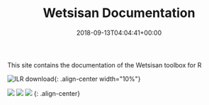 ﻿---
title: "Wetsisan Documentation"
permalink: /
excerpt: "Documentation of the Wetsisan toolbox."
date: 2018-09-13T04:04:41+00:00

toc: false
share: false
---

This site contains the documentation of the Wetsisan toolbox for R

![ILR download](/wetsisan/assets/logo_ws.svg){: .align-center width="10%"}

![](/ILR/assets/logos/ARC_stacked.svg)&nbsp;![](/ILR/assets/logos/coedl-stacked.svg)&nbsp;![](/ILR/assets/logos/uq-logo-stacked.svg)
{: .align-center}